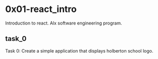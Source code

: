 # 0x01-react_intro
Introduction to react. Alx software engineering program.

## task_0
Task 0: Create a simple application that displays holberton school logo.